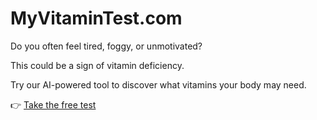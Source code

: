 # MyVitaminTest.com

Do you often feel tired, foggy, or unmotivated?

This could be a sign of vitamin deficiency.

Try our AI-powered tool to discover what vitamins your body may need.

👉 [Take the free test](https://myvitamintest.com)
